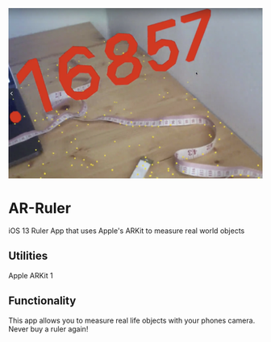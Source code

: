 ![AppImage](arImageView.png)


# AR-Ruler
iOS 13 Ruler App that uses Apple's ARKit to measure real world objects

## Utilities
Apple ARKit 1

## Functionality

This app allows you to measure real life objects with your phones camera. Never buy a ruler again!
